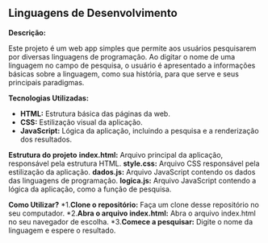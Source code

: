 ## Linguagens de Desenvolvimento ##

**Descrição:**

Este projeto é um web app simples que permite aos usuários pesquisarem por diversas linguagens de programação. Ao digitar o nome de uma linguagem no campo de pesquisa, o usuário é apresentado a informações básicas sobre a linguagem, como sua história, para que serve e seus principais paradigmas.

**Tecnologias Utilizadas:**

* **HTML:** Estrutura básica das páginas da web.
* **CSS:** Estilização visual da aplicação.
* **JavaScript:** Lógica da aplicação, incluindo a pesquisa e a renderização dos resultados.

**Estrutura do projeto**
**index.html:** Arquivo principal da aplicação, responsável pela estrutura HTML.
**style.css:** Arquivo CSS responsável pela estilização da aplicação.
**dados.js:** Arquivo JavaScript contendo os dados das linguagens de programação.
**logica.js:** Arquivo JavaScript contendo a lógica da aplicação, como a função de pesquisa.

**Como Utilizar?**
*1.**Clone o repositório:** Faça um clone desse repositório no seu computador.
*2.**Abra o arquivo index.html:** Abra o arquivo index.html no seu navegador de escolha.
*3.**Comece a pesquisar:** Digite o nome da linguagem e espere o resultado.
